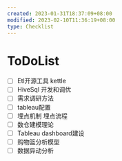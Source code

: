 ```yaml
---
created: 2023-01-31T18:37:09+08:00
modified: 2023-02-10T11:36:19+08:00
type: Checklist
---
```


# ToDoList

- [ ] Etl开源工具 kettle
- [ ] HiveSql 开发和调优
- [ ] 需求调研方法
- [ ] tableau配置
- [ ] 埋点机制 埋点流程
- [ ] 数仓建模理论
- [ ] Tableau dashboard建设
- [ ] 购物篮分析模型
- [ ] 数据异动分析
